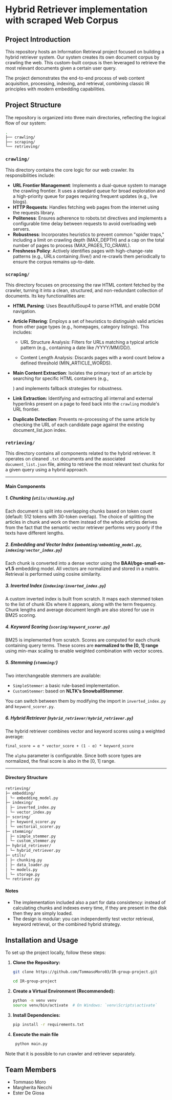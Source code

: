 # Hybrid Retriever implementation with scraped Web Corpus

## Project Introduction

This repository hosts an Information Retrieval project focused on building a hybrid retriever system. 
Our system creates its own document corpus by crawling the web. This custom-built corpus is then leveraged to
retrieve the most relevant documents given a certain user query.

The project demonstrates the end-to-end process of web content acquisition, processing, indexing, and retrieval, combining classic IR principles with modern embedding capabilities.

## Project Structure

The repository is organized into three main directories, reflecting the logical flow of our system:

```bash
.
├── crawling/
├── scraping/
└── retrieving/
```

### `crawling/`

This directory contains the core logic for our web crawler. Its responsibilities include:

- **URL Frontier Management**: Implements a dual-queue system to manage the crawling frontier. It uses a standard queue for broad exploration and a high-priority queue for pages requiring frequent updates (e.g., live blogs).
- **HTTP Requests**: Handles fetching web pages from the internet using the requests library.
- **Politeness**: Ensures adherence to robots.txt directives and implements a configurable time delay between requests to avoid overloading web servers.
- **Robustness**: Incorporates heuristics to prevent common "spider traps," including a limit on crawling depth (MAX_DEPTH) and a cap on the total number of pages to process (MAX_PAGES_TO_CRAWL).
- **Freshness Policy**: Actively identifies pages with high-change-rate patterns (e.g., URLs containing /live/) and re-crawls them periodically to ensure the corpus remains up-to-date.

### `scraping/`

This directory focuses on processing the raw HTML content fetched by the crawler, turning it into a clean, structured, and non-redundant collection of documents. Its key functionalities are:

- **HTML Parsing**: Uses BeautifulSoup4 to parse HTML and enable DOM navigation.
- **Article Filtering**: Employs a set of heuristics to distinguish valid articles from other page types (e.g., homepages, category listings). This includes:

  - URL Structure Analysis: Filters for URLs matching a typical article pattern (e.g., containing a date like /YYYY/MM/DD/).

  - Content Length Analysis: Discards pages with a word count below a defined threshold (MIN_ARTICLE_WORDS).

- **Main Content Extraction**: Isolates the primary text of an article by searching for specific HTML containers (e.g., <div class="entry-content">) and implements fallback strategies for robustness.
- **Link Extraction:** Identifying and extracting all internal and external hyperlinks present on a page to feed back into the `crawling` module's URL frontier.
- **Duplicate Detection**: Prevents re-processing of the same article by checking the URL of each candidate page against the existing document_list.json index.

### `retrieving/`

This directory contains all components related to the hybrid retriever. It operates on cleaned `.txt` documents and the associated `document_list.json` file, aiming to retrieve the most relevant text chunks for a given query using a hybrid approach.

---

#### Main Components

##### 1. Chunking (`utils/chunking.py`)

Each document is split into overlapping chunks based on token count (default: 512 tokens with 30-token overlap).
The choice of splitting the articles in chunk and work on them instead of the whole articles derives from the fact that the semantic vector 
retriever performs very poorly if the texts have different lengths.

##### 2. Embedding and Vector Index (`embedding/embedding_model.py`, `indexing/vector_index.py`)

Each chunk is converted into a dense vector using the **BAAI/bge-small-en-v1.5** embedding model. All vectors are normalized and stored in a matrix. Retrieval is performed using cosine similarity.

##### 3. Inverted Index (`indexing/inverted_index.py`)

A custom inverted index is built from scratch. It maps each stemmed token to the list of chunk IDs where it appears, along with the term frequency. Chunk lengths and average document length are also stored for use in BM25 scoring.

##### 4. Keyword Scoring (`scoring/keyword_scorer.py`)

BM25 is implemented from scratch. Scores are computed for each chunk containing query terms. These scores are **normalized to the [0, 1] range** using min-max scaling to enable weighted combination with vector scores.

##### 5. Stemming (`stemming/`)

Two interchangeable stemmers are available:

- `SimpleStemmer`: a basic rule-based implementation.
- `CustomStemmer`: based on **NLTK’s SnowballStemmer**.

You can switch between them by modifying the import in `inverted_index.py` and `keyword_scorer.py`.

##### 6. Hybrid Retriever (`hybrid_retriever/hybrid_retriever.py`)

The hybrid retriever combines vector and keyword scores using a weighted average:

`final_score = α * vector_score + (1 - α) * keyword_score`

The `alpha` parameter is configurable. Since both score types are normalized, the final score is also in the [0, 1] range.

---

#### Directory Structure

```bash
retrieving/
├─ embedding/
│ └─ embedding_model.py
├─ indexing/
│ ├─ inverted_index.py
│ └─ vector_index.py
├─ scoring/
│ ├─ keyword_scorer.py
│ └─ vectorial_scorer.py
├─ stemming/
│ ├─ simple_stemmer.py
│ └─ custom_stemmer.py
├─ hybrid_retriever/
│ └─ hybrid_retriever.py
├─ utils/
│ ├─ chunking.py
│ ├─ data_loader.py
│ └─ models.py
│ └─ storage.py
└─ retriever.py
```

#### Notes

- The implementation included also a part for data consistency: instead of calculating chunks and indexes every time, if they are present in the disk then they are simply loaded.
- The design is modular: you can independently test vector retrieval, keyword retrieval, or the combined hybrid strategy.

## Installation and Usage

To set up the project locally, follow these steps:

1.  **Clone the Repository:**
    ```bash
    git clone https://github.com/TommasoMoro03/IR-group-project.git
    ```
    ```bash
    cd IR-group-project
    ```
2.  **Create a Virtual Environment (Recommended):**
    ```bash
    python -m venv venv
    source venv/bin/activate  # On Windows: `venv\Scripts\activate`
    ```
3.  **Install Dependencies:**
    ```bash
    pip install -r requirements.txt
    ```
    
4. **Execute the main file**
   ```bash
    python main.py
   ```
Note that it is possible to run crawler and retriever separately.

## Team Members

- Tommaso Moro
- Margherita Necchi
- Ester De Giosa
